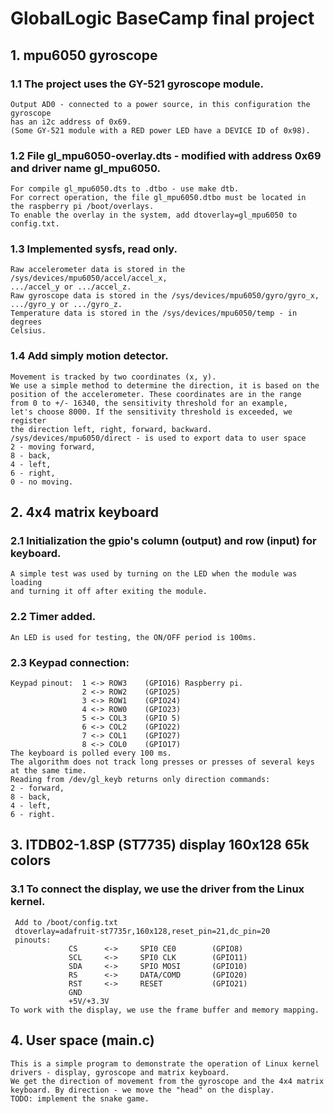 # **GlobalLogic BaseCamp final project**  

## **1. mpu6050 gyroscope**  
### 1.1 The project uses the GY-521 gyroscope module.  
    Output AD0 - connected to a power source, in this configuration the gyroscope  
    has an i2c address of 0x69.  
    (Some GY-521 module with a RED power LED have a DEVICE ID of 0x98).  

### 1.2 File gl_mpu6050-overlay.dts - modified with address 0x69 and driver name gl_mpu6050.  
    For compile gl_mpu6050.dts to .dtbo - use make dtb.  
    For correct operation, the file gl_mpu6050.dtbo must be located in  
    the raspberry pi /boot/overlays.  
    To enable the overlay in the system, add dtoverlay=gl_mpu6050 to config.txt.  

### 1.3 Implemented sysfs, read only.  
    Raw accelerometer data is stored in the /sys/devices/mpu6050/accel/accel_x,  
    .../accel_y or .../accel_z.     
    Raw gyroscope data is stored in the /sys/devices/mpu6050/gyro/gyro_x,     
    .../gyro_y or .../gyro_z.     
    Temperature data is stored in the /sys/devices/mpu6050/temp - in degrees     
    Celsius.     

### 1.4 Add simply motion detector.     
    Movement is tracked by two coordinates (x, y).     
    We use a simple method to determine the direction, it is based on the     
    position of the accelerometer. These coordinates are in the range  
    from 0 to +/- 16340, the sensitivity threshold for an example,  
    let's choose 8000. If the sensitivity threshold is exceeded, we register  
    the direction left, right, forward, backward.  
    /sys/devices/mpu6050/direct - is used to export data to user space  
    2 - moving forward,  
    8 - back,  
    4 - left,  
    6 - right,  
    0 - no moving.  
  
## **2. 4x4 matrix keyboard**  
### 2.1 Initialization the gpio's column (output) and row (input) for keyboard.  
    A simple test was used by turning on the LED when the module was loading  
    and turning it off after exiting the module.  
### 2.2 Timer added.  
    An LED is used for testing, the ON/OFF period is 100ms.  
### 2.3 Keypad connection:      
    Keypad pinout:  1 <-> ROW3    (GPIO16) Raspberry pi.  
                    2 <-> ROW2    (GPIO25)  
                    3 <-> ROW1    (GPIO24)  
                    4 <-> ROW0    (GPIO23)  
                    5 <-> COL3    (GPIO 5)  
                    6 <-> COL2    (GPIO22)  
                    7 <-> COL1    (GPIO27)  
                    8 <-> COL0    (GPIO17)  
    The keyboard is polled every 100 ms.  
    The algorithm does not track long presses or presses of several keys  
    at the same time.  
    Reading from /dev/gl_keyb returns only direction commands:  
    2 - forward,  
    8 - back,  
    4 - left,  
    6 - right.  

## **3. ITDB02-1.8SP (ST7735) display 160x128 65k colors**
### 3.1 To connect the display, we use the driver from the Linux kernel.  
     Add to /boot/config.txt  
     dtoverlay=adafruit-st7735r,160x128,reset_pin=21,dc_pin=20  
     pinouts:  
                 CS      <->     SPI0 CE0        (GPIO8)    
                 SCL     <->     SPI0 CLK        (GPIO11)   
                 SDA     <->     SPIO MOSI       (GPIO10)   
                 RS      <->     DATA/COMD       (GPIO20)   
                 RST     <->     RESET           (GPIO21)   
                 GND  
                 +5V/+3.3V  
    To work with the display, we use the frame buffer and memory mapping.  
 
## **4. User space (main.c)**
    This is a simple program to demonstrate the operation of Linux kernel  
    drivers - display, gyroscope and matrix keyboard.  
    We get the direction of movement from the gyroscope and the 4x4 matrix  
    keyboard. By direction - we move the "head" on the display.  
    TODO: implement the snake game.  
   
